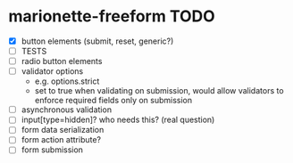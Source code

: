 marionette-freeform TODO
==========

- [x] button elements (submit, reset, generic?)
- [ ] TESTS
- [ ] radio button elements
- [ ] validator options
    - e.g. options.strict
    - set to true when validating on submission, would allow validators to enforce required fields only on submission
- [ ] asynchronous validation
- [ ] input[type=hidden]? who needs this? (real question)
- [ ] form data serialization
- [ ] form action attribute?
- [ ] form submission

